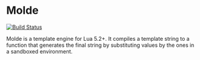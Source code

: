 Molde
=====
[![Build Status](https://travis-ci.org/gilzoide/molde.svg?branch=master)](https://travis-ci.org/gilzoide/molde)

Molde is a template engine for Lua 5.2+. It compiles a template string to a
function that generates the final string by substituting values by the ones in
a sandboxed environment.
